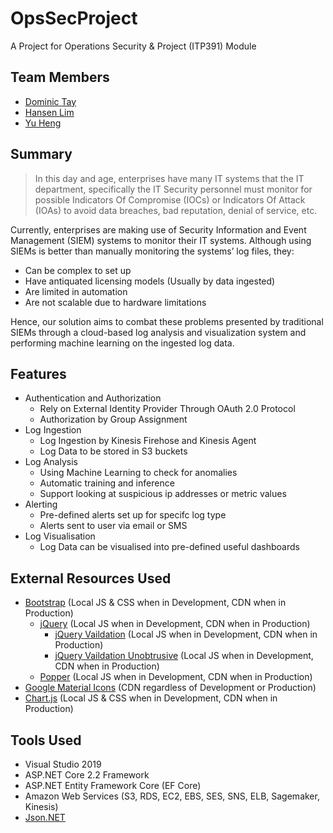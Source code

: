 # OpsSecProject
A Project for Operations Security & Project (ITP391) Module 
## Team Members
* [Dominic Tay](https://github.com/k553)
* [Hansen Lim](https://github.com/hanlim83)
* [Yu Heng](https://github.com/Blitznoobz)

## Summary

>In this day and age, enterprises have many IT systems that the IT department, specifically the IT Security personnel must monitor for possible Indicators Of Compromise (IOCs) or Indicators Of Attack (IOAs) to avoid data breaches, bad reputation, denial of service, etc. 

Currently, enterprises are making use of Security Information and Event Management (SIEM) systems to monitor their IT systems. Although using SIEMs is better than manually monitoring the systems’ log files, they:
- Can be complex to set up
- Have antiquated licensing models (Usually by data ingested)
- Are limited in automation
- Are not scalable due to hardware limitations

Hence, our solution aims to combat these problems presented by traditional SIEMs through a cloud-based log analysis and visualization system and performing machine learning on the ingested log data.

## Features
- Authentication and Authorization
  - Rely on External Identity Provider Through OAuth 2.0 Protocol
  - Authorization by Group Assignment 
- Log Ingestion
  - Log Ingestion by Kinesis Firehose and Kinesis Agent
  - Log Data to be stored in S3 buckets
- Log Analysis
  - Using Machine Learning to check for anomalies
  - Automatic training and inference
  - Support looking at suspicious ip addresses or metric values
- Alerting
  - Pre-defined alerts set up for specifc log type
  - Alerts sent to user via email or SMS 
- Log Visualisation
  - Log Data can be visualised into pre-defined useful dashboards

## External Resources Used
- [Bootstrap](https://github.com/twbs/bootstrap) (Local JS & CSS when in Development, CDN when in Production)
   - [jQuery](https://github.com/jquery/jquery) (Local JS when in Development, CDN when in Production)
      - [jQuery Vaildation](https://github.com/jquery-validation/jquery-validation) (Local JS when in Development, CDN when in Production)
      - [jQuery Vaildation Unobtrusive](https://github.com/aspnet/jquery-validation-unobtrusive) (Local JS when in Development, CDN when in Production)
   - [Popper](https://github.com/FezVrasta/popper.js) (Local JS when in Development, CDN when in Production)
- [Google Material Icons](https://github.com/google/material-design-icons) (CDN regardless of Development or Production)
- [Chart.js](https://www.chartjs.org/) (Local JS & CSS when in Development, CDN when in Production)

## Tools Used
- Visual Studio 2019
- ASP.NET Core 2.2 Framework
- ASP.NET Entity Framework Core (EF Core)
- Amazon Web Services (S3, RDS, EC2, EBS, SES, SNS, ELB, Sagemaker, Kinesis)
- [Json.NET](https://github.com/JamesNK/Newtonsoft.Json)
